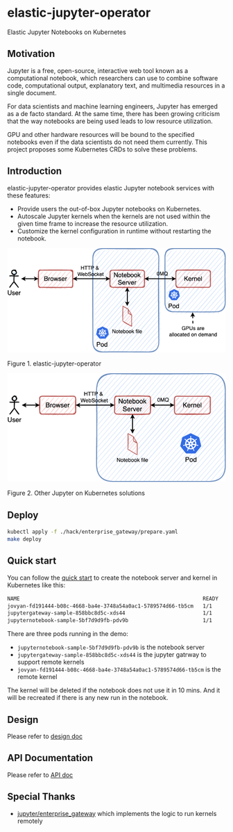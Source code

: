 # elastic-jupyter-operator

Elastic Jupyter Notebooks on Kubernetes

## Motivation

Jupyter is a free, open-source, interactive web tool known as a computational notebook, which researchers can use to combine software code, computational output, explanatory text, and multimedia resources in a single document. 

For data scientists and machine learning engineers, Jupyter has emerged as a de facto standard. At the same time, there has been growing criticism that the way notebooks are being used leads to low resource utilization.

GPU and other hardware resources will be bound to the specified notebooks even if the data scientists do not need them currently. This project proposes some Kubernetes CRDs to solve these problems.

## Introduction

elastic-jupyter-operator provides elastic Jupyter notebook services with these features:

- Provide users the out-of-box Jupyter notebooks on Kubernetes.
- Autoscale Jupyter kernels when the kernels are not used within the given time frame to increase the resource utilization.
- Customize the kernel configuration in runtime without restarting the notebook.

<p align="center"><img src="docs/images/elastic.png" width="600"></p>
Figure 1. elastic-jupyter-operator

<p align="center"><img src="docs/images/jupyter.png" width="600"></p>
Figure 2. Other Jupyter on Kubernetes solutions

## Deploy

```bash
kubectl apply -f ./hack/enterprise_gateway/prepare.yaml
make deploy
```

## Quick start

You can follow the [quick start](./docs/quick-start.md) to create the notebook server and kernel in Kubernetes like this:

```bash
NAME                                                           READY   STATUS    RESTARTS   AGE
jovyan-fd191444-b08c-4668-ba4e-3748a54a0ac1-5789574d66-tb5cm   1/1     Running   0          146m
jupytergateway-sample-858bbc8d5c-xds44                         1/1     Running   0          3h46m
jupyternotebook-sample-5bf7d9d9fb-pdv9b                        1/1     Running   10         77d
```

There are three pods running in the demo:

- `jupyternotebook-sample-5bf7d9d9fb-pdv9b` is the notebook server
- `jupytergateway-sample-858bbc8d5c-xds44` is the jupyter gatrway to support remote kernels
- `jovyan-fd191444-b08c-4668-ba4e-3748a54a0ac1-5789574d66-tb5cm` is the remote kernel

The kernel will be deleted if the notebook does not use it in 10 mins. And it will be recreated if there is any new run in the notebook.

## Design

Please refer to [design doc](docs/design.md)

## API Documentation

Please refer to [API doc](docs/api/generated.asciidoc)

## Special Thanks

- [jupyter/enterprise_gateway](https://github.com/jupyter/enterprise_gateway) which implements the logic to run kernels remotely
